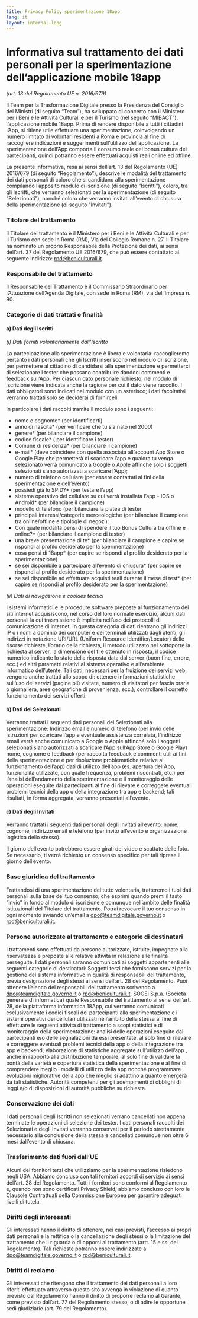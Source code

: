 ```yaml
---
title: Privacy Policy sperimentazione 18app
lang: it
layout: internal-long
---
```


# Informativa sul trattamento dei dati personali per la sperimentazione dell’applicazione mobile 18app

_(art. 13 del Regolamento UE n. 2016/679)_

Il Team per la Trasformazione Digitale presso la Presidenza del Consiglio dei Ministri (di seguito “Team”), ha sviluppato di concerto con il Ministero per i Beni e le Attività Culturali e per il Turismo (nel seguito “MIBACT”), l’applicazione mobile 18app.
Prima di rendere disponibile a tutti i cittadini l’App, si ritiene utile effettuare una sperimentazione, coinvolgendo un numero limitato di volontari residenti a Roma e provincia al fine di raccogliere indicazioni e suggerimenti sull’utilizzo dell’applicazione. La sperimentazione dell’App comporta il consumo reale del bonus cultura dei partecipanti, quindi potranno essere effettuati acquisti reali online ed offline.

La presente informativa, resa ai sensi dell’art. 13 del Regolamento (UE) 2016/679 (di seguito “Regolamento”), descrive le modalità del trattamento dei dati personali di coloro che si candidano alla sperimentazione compilando l’apposito modulo di iscrizione (di seguito “Iscritti”), coloro, tra gli Iscritti, che verranno selezionati per la sperimentazione (di seguito “Selezionati”), nonché coloro che verranno invitati all’evento di chiusura della sperimentazione (di seguito “Invitati”). 

### Titolare del trattamento
Il Titolare del trattamento è il Ministero per i Beni e le Attività Culturali e per il Turismo con sede in Roma (RM), Via del Collegio Romano n. 27. Il Titolare ha nominato un proprio Responsabile della Protezione dei dati, ai sensi dell’art. 37 del Regolamento UE 2016/679, che può essere contattato al seguente indirizzo: [rpd@beniculturali.it](mailto:rpd@beniculturali.it). 

### Responsabile del trattamento
Il Responsabile del Trattamento è il Commissario Straordinario per l’Attuazione dell’Agenda Digitale, con sede in Roma (RM), via dell’Impresa n. 90.

### Categorie di dati trattati e finalità

#### a) Dati degli Iscritti 

_(i) Dati forniti volontariamente dall’Iscritto_

La partecipazione alla sperimentazione è libera e volontaria: raccoglieremo pertanto i dati personali che gli Iscritti inseriscono nel modulo di iscrizione, per permettere al cittadino di candidarsi alla sperimentazione e permetterci di selezionare i tester che possano contribuire dandoci commenti e feedback sull’App.
Per ciascun dato personale richiesto, nel modulo di iscrizione viene indicata anche la ragione per cui il dato viene raccolto. I dati obbligatori sono indicati nel modulo con un asterisco; i dati facoltativi verranno trattati solo se deciderai di fornirceli.

In particolare i dati raccolti tramite il modulo sono i seguenti:
* nome e cognome* (per identificarti)
* anno di nascita* (per verificare che tu sia nato nel 2000)
* genere* (per bilanciare il campione)
* codice fiscale* ( per identificare i tester)
* Comune di residenza* (per bilanciare il campione)
* e-mail* (deve coincidere con quella associata all’account App Store o Google Play che permetterà di scaricare l’app e qualora tu venga selezionato verrà comunicato a Google o Apple affinché solo i soggetti selezionati siano autorizzati a scaricare l’App);
* numero di telefono cellulare (per essere contattati ai fini della sperimentazione e dell’evento)
* possiedi già lo SPID?* (per testare l’app)
* sistema operativo del cellulare su cui verrà installata l’app - IOS o Android* (per bilanciare il campione)
* modello di telefono (per bilanciare la platea di tester
* principali interessi/categorie merceologiche (per bilanciare il campione tra online/offline e tipologie di negozi):
* Con quale modalità pensi di spendere il tuo Bonus Cultura tra offline e online?* (per bilanciare il campione di tester)
* una breve presentazione di te* (per bilanciare il campione e capire se rispondi al profilo desiderato per la sperimentazione)
* cosa pensi di 18app* (per capire se rispondi al profilo desiderato per la sperimentazione)
* se sei disponibile a partecipare all’evento di chiusura* (per capire se rispondi al profilo desiderato per la sperimentazione)
* se sei disponibile ad effettuare acquisti reali durante il mese di test* (per capire se rispondi al profilo desiderato per la sperimentazione)


_(ii) Dati di navigazione e cookies tecnici_

I sistemi informatici e le procedure software preposte al funzionamento dei siti internet acquisiscono, nel corso del loro normale esercizio, alcuni dati personali la cui trasmissione è implicita nell’uso dei protocolli di comunicazione di internet.
In questa categoria di dati rientrano gli indirizzi IP o i nomi a dominio dei computer e dei terminali utilizzati dagli utenti, gli indirizzi in notazione URI/URL (Uniform Resource Identifier/Locator) delle risorse richieste, l’orario della richiesta, il metodo utilizzato nel sottoporre la richiesta al server, la dimensione del file ottenuto in risposta, il codice numerico indicante lo stato della risposta data dal server (buon fine, errore, ecc.) ed altri parametri relativi al sistema operativo e all’ambiente informatico dell’utente.
Tali dati, necessari per la fruizione dei servizi web, vengono anche trattati allo scopo di:
ottenere informazioni statistiche sull’uso dei servizi (pagine più visitate, numero di visitatori per fascia oraria o giornaliera, aree geografiche di provenienza, ecc.);
controllare il corretto funzionamento dei servizi offerti.

#### b) Dati dei Selezionati

Verranno trattati i seguenti dati personali dei Selezionati alla sperimentazione:
Indirizzo email e numero di telefono (per invio delle istruzioni per scaricare l’app e eventuale assistenza correlata, l’indirizzo email verrà anche comunicato a Google o Apple affinché solo i soggetti selezionati siano autorizzati a scaricare l’App sull’App Store o Google Play)
nome, cognome e feedback (per raccolta feedback e commenti utili ai fini della sperimentazione e per risoluzione problematiche relative al funzionamento dell’app)
dati di utilizzo dell’app (es. apertura dell’App, funzionalità utilizzate, con quale frequenza, problemi riscontrati, etc.) per l’analisi dell’andamento della sperimentazione e il monitoraggio delle operazioni eseguite dai partecipanti al fine di rilevare e correggere eventuali problemi tecnici della app o della integrazione tra app e backend; tali risultati, in forma aggregata, verranno presentati all’evento.


#### c) Dati degli Invitati 

Verranno trattati i seguenti dati personali degli Invitati all’evento: nome, cognome, indirizzo email e telefono (per invito all’evento e organizzazione logistica dello stesso). 

Il giorno dell’evento potrebbero essere girati dei video e scattate delle foto. Se necessario, ti verrà richiesto un consenso specifico per tali riprese il giorno dell’evento.  

### Base giuridica del trattamento

Trattandosi di una sperimentazione del tutto volontaria, tratteremo i tuoi dati personali sulla base del tuo consenso, che esprimi quando premi il tasto “invio” in fondo al modulo di iscrizione e comunque nell’ambito delle finalità istituzionali del Titolare del trattamento.
Potrai revocare il tuo consenso in ogni momento inviando un’email a dpo@teamdigitale.governo.it o [rpd@beniculturali.it](mailto:rpd@beniculturali.it).

### Persone autorizzate al trattamento e categorie di destinatari

I trattamenti sono effettuati da persone autorizzate, istruite, impegnate alla riservatezza e preposte alle relative attività in relazione alle finalità perseguite.
I dati personali saranno comunicati ai soggetti appartenenti alle seguenti categorie di destinatari:
Soggetti terzi che forniscono servizi per la gestione del sistema informativo in qualità di responsabili del trattamento, previa designazione degli stessi ai sensi dell’art. 28 del Regolamento. Puoi ottenere l’elenco dei responsabili del trattamento scrivendo a [dpo@teamdigitale.governo.it](mailto:dpo@teamdigitale.governo.it) o [rpd@beniculturali.it](mailto:rpd@beniculturali.it).
SOGEI S.p.a. (Società generale di informatica) quale Responsabile del trattamento ai sensi dell’art. 28, della piattaforma informatica 18App, cui verranno comunicati esclusivamente i codici fiscali dei partecipanti alla sperimentazione e i sistemi operativi dei cellulari utilizzati nell’ambito della stessa al fine di effettuare le seguenti attività di trattamento a scopi statistici e di monitoraggio della sperimentazione: analisi delle operazioni eseguite dai partecipanti e/o delle segnalazioni da essi presentate, al solo fine di rilevare e correggere eventuali problemi tecnici della app o della integrazione tra app e backend; elaborazione di statistiche aggregate sull’utilizzo dell’app , anche in rapporto alla distribuzione temporale, al solo fine di validare la bontà della varietà e copertura statistica della sperimentazione e al fine di comprendere meglio i modelli di utilizzo della app nonché programmare evoluzioni migliorative della app che meglio si adattino a quanto emergerà da tali statistiche.
Autorità competenti per gli adempimenti di obblighi di leggi e/o di disposizioni di autorità pubbliche su richiesta.

### Conservazione dei dati

I dati personali degli Iscritti non selezionati verrano cancellati non appena terminate le operazioni di selezione dei tester. I dati personali raccolti dei Selezionati e degli Invitati verranno conservati per il periodo strettamente necessario alla conclusione della stessa e cancellati comunque non oltre 6 mesi dall’evento di chiusura. 

### Trasferimento dati fuori dall’UE

Alcuni dei fornitori terzi che utilizziamo per la sperimentazione risiedono negli USA. Abbiamo concluso con tali fornitori accordi di servizio ai sensi dell’art. 28 del Regolamento. Tutti i fornitori sono conformi al Regolamento e, quando non sono certificati Privacy Shield, abbiamo concluso con loro le Clausole Contrattuali della Commissione Europea per garantire adeguati livelli di tutela. 

### Diritti degli interessati

Gli interessati hanno il diritto di ottenere, nei casi previsti, l’accesso ai propri dati personali e la rettifica o la cancellazione degli stessi o la limitazione del trattamento che li riguarda o di opporsi al trattamento (artt. 15 e ss. del Regolamento). Tali richieste potranno essere indirizzate a [dpo@teamdigitale.governo.it](mailto:dpo@teamdigitale.governo.it) o [rpd@beniculturali.it](mailto:rpd@beniculturali.it).

### Diritti di reclamo

Gli interessati che ritengono che il trattamento dei dati personali a loro riferiti effettuato attraverso questo sito avvenga in violazione di quanto previsto dal Regolamento hanno il diritto di proporre reclamo al Garante, come previsto dall’art. 77 del Regolamento stesso, o di adire le opportune sedi giudiziarie (art. 79 del Regolamento).


